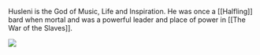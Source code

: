 Husleni is the God of Music, Life and Inspiration. He was once a [[Halfling]] bard when mortal and was a powerful leader and place of power in [[The War of the Slaves]].  

![](Husleni.jpg)